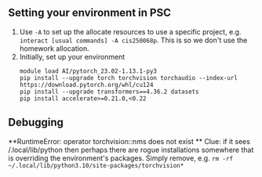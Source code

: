 ## Setting your environment in PSC

1. Use `-A` to set up the allocate resources to use a specific project, e.g. `interact [usual commands] -A cis250068p`. This is so we don't use the homework allocation.
2. Initially, set up your environment
    ```
    module load AI/pytorch_23.02-1.13.1-py3
    pip install --upgrade torch torchvision torchaudio --index-url https://download.pytorch.org/whl/cu124
    pip install --upgrade transformers==4.36.2 datasets
    pip install accelerate>=0.21.0,<0.22

    ```
    
## Debugging

**RuntimeError: operator torchvision::nms does not exist
**
Clue: if it sees /.local/lib/python then perhaps there are rogue installations somewhere that is overriding the environment's packages. Simply remove, e.g. 
`rm -rf ~/.local/lib/python3.10/site-packages/torchvision*`
